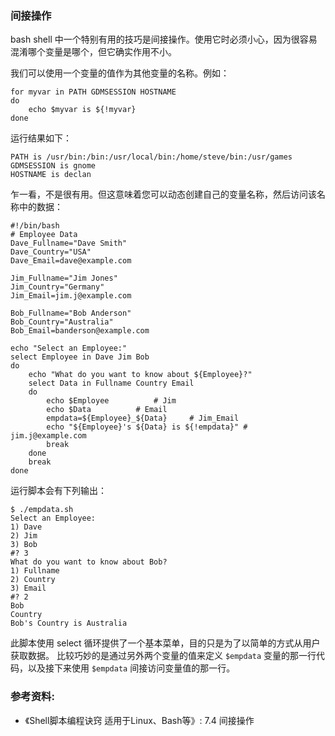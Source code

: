 ### 间接操作

bash shell 中一个特别有用的技巧是间接操作。使用它时必须小心，因为很容易混淆哪个变量是哪个，但它确实作用不小。

我们可以使用一个变量的值作为其他变量的名称。例如：

```
for myvar in PATH GDMSESSION HOSTNAME
do
    echo $myvar is ${!myvar}
done
```

运行结果如下：

```
PATH is /usr/bin:/bin:/usr/local/bin:/home/steve/bin:/usr/games
GDMSESSION is gnome
HOSTNAME is declan
```

乍一看，不是很有用。但这意味着您可以动态创建自己的变量名称，然后访问该名称中的数据：

```
#!/bin/bash
# Employee Data
Dave_Fullname="Dave Smith"
Dave_Country="USA"
Dave_Email=dave@example.com

Jim_Fullname="Jim Jones"
Jim_Country="Germany"
Jim_Email=jim.j@example.com

Bob_Fullname="Bob Anderson"
Bob_Country="Australia"
Bob_Email=banderson@example.com

echo "Select an Employee:"
select Employee in Dave Jim Bob
do
    echo "What do you want to know about ${Employee}?"
    select Data in Fullname Country Email
    do
        echo $Employee			# Jim
        echo $Data			# Email
        empdata=${Employee}_${Data} 	# Jim_Email
        echo "${Employee}'s ${Data} is ${!empdata}"	# jim.j@example.com
        break
    done 
    break
done
```

运行脚本会有下列输出：

```
$ ./empdata.sh 
Select an Employee:
1) Dave
2) Jim
3) Bob
#? 3
What do you want to know about Bob?
1) Fullname
2) Country
3) Email
#? 2
Bob
Country
Bob's Country is Australia
```

此脚本使用 select 循环提供了一个基本菜单，目的只是为了以简单的方式从用户获取数据。
比较巧妙的是通过另外两个变量的值来定义 `$empdata` 变量的那一行代码，以及接下来使用 `$empdata` 间接访问变量值的那一行。


### 参考资料:
- 《Shell脚本编程诀窍 适用于Linux、Bash等》: 7.4 间接操作


